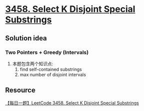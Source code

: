 # [3458. Select K Disjoint Special Substrings](https://leetcode.com/problems/select-k-disjoint-special-substrings/description/)

## Solution idea
### Two Pointers + Greedy (Intervals)
1. 本题包含两个知识点:
    1. find self-contained substrings
    2. max number of disjoint intervals


## Resource
[【每日一题】LeetCode 3458. Select K Disjoint Special Substrings](https://www.youtube.com/watch?v=PSfQAtKPXU4&ab_channel=HuifengGuan)